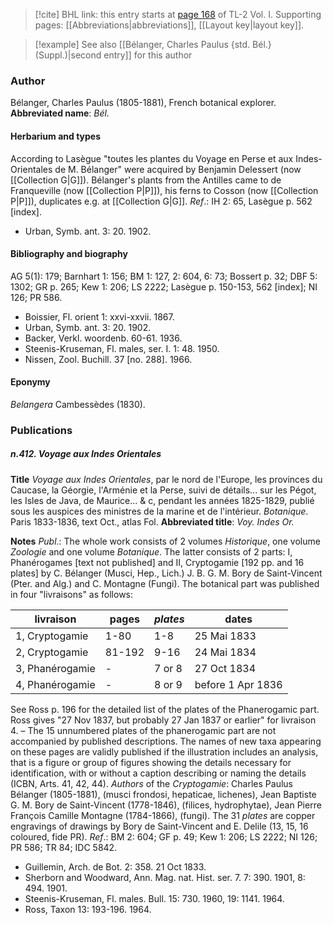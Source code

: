 > [!cite] BHL link: this entry starts at [page 168](https://www.biodiversitylibrary.org/page/33120299) of TL-2 Vol. I.
> Supporting pages: [[Abbreviations|abbreviations]], [[Layout key|layout key]].

> [!example] See also [[Bélanger, Charles Paulus {std. Bél.} (Suppl.)|second entry]] for this author

### Author

Bélanger, Charles Paulus (1805-1881), French botanical explorer. 
**Abbreviated name**: *Bél.*

#### Herbarium and types

According to Lasègue "toutes les plantes du Voyage en Perse et aux Indes-Orientales de M. Bélanger" were acquired by Benjamin Delessert (now [[Collection G|G]]). Bélanger's plants from the Antilles came to de Franqueville (now [[Collection P|P]]), his ferns to Cosson (now [[Collection P|P]]), duplicates e.g. at [[Collection G|G]].
*Ref*.: IH 2: 65, Lasègue p. 562 \[index\].
- Urban, Symb. ant. 3: 20. 1902.

#### Bibliography and biography

AG 5(1): 179; Barnhart 1: 156; BM 1: 127, 2: 604, 6: 73; Bossert p. 32; DBF 5: 1302; GR p. 265; Kew 1: 206; LS 2222; Lasègue p. 150-153, 562 \[index\]; NI 126; PR 586.
- Boissier, Fl. orient 1: xxvi-xxvii. 1867.
- Urban, Symb. ant. 3: 20. 1902.
- Backer, Verkl. woordenb. 60-61. 1936.
- Steenis-Kruseman, Fl. males, ser. I. 1: 48. 1950.
- Nissen, Zool. Buchill. 37 \[no. 288\]. 1966.

#### Eponymy

*Belangera* Cambessèdes (1830).

### Publications

##### n.412. Voyage aux Indes Orientales

**Title**
*Voyage aux Indes Orientales*, par le nord de l'Europe, les provinces du Caucase, la Géorgie, l'Arménie et la Perse, suivi de détails... sur les Pégot, les Isles de Java, de Maurice... & c, pendant les années 1825-1829, publié sous les auspices des ministres de la marine et de l'intérieur. *Botanique*. Paris 1833-1836, text Oct., atlas Fol.
**Abbreviated title**: *Voy. Indes Or.*

**Notes**
*Publ*.: The whole work consists of 2 volumes *Historique*, one volume *Zoologie* and one volume *Botanique*. The latter consists of 2 parts: I, Phanérogames \[text not published\] and II, Cryptogamie \[192 pp. and 16 plates\] by C. Bélanger (Musci, Hep., Lich.) J. B. G. M. Bory de Saint-Vincent (Pter. and Alg.) and C. Montagne (Fungi). The botanical part was published in four "livraisons" as follows:

|livraison	|pages	|*plates*	|dates|
|---	|---	|---	|---	|
|1, Cryptogamie	|1-80	|1-8	|25 Mai 1833|
|2, Cryptogamie	|81-192	|9-16	|24 Mai 1834|
|3, Phanérogamie	|-	|7 or 8	|27 Oct 1834|
|4, Phanérogamie	|-	|8 or 9	|before 1 Apr 1836|

See Ross p. 196 for the detailed list of the plates of the Phanerogamic part. Ross gives "27 Nov 1837, but probably 27 Jan 1837 or earlier" for livraison 4. – The 15 unnumbered plates of the phanerogamic part are not accompanied by published descriptions. The names of new taxa appearing on these pages are validly published if the illustration includes an analysis, that is a figure or group of figures showing the details necessary for identification, with or without a caption describing or naming the details (ICBN, Arts. 41, 42, 44).
*Authors* of the *Cryptogamie*: Charles Paulus Bélanger (1805-1881), (musci frondosi, hepaticae, lichenes), Jean Baptiste G. M. Bory de Saint-Vincent (1778-1846), (filices, hydrophytae), Jean Pierre François Camille Montagne (1784-1866), (fungi).
The 31 *plates* are copper engravings of drawings by Bory de Saint-Vincent and E. Delile (13, 15, 16 coloured, fide PR).
*Ref*.: BM 2: 604; GF p. 49; Kew 1: 206; LS 2222; NI 126; PR 586; TR 84; IDC 5842.
- Guillemin, Arch. de Bot. 2: 358. 21 Oct 1833.
- Sherborn and Woodward, Ann. Mag. nat. Hist. ser. 7. 7: 390. 1901, 8: 494. 1901.
- Steenis-Kruseman, Fl. males. Bull. 15: 730. 1960, 19: 1141. 1964.
- Ross, Taxon 13: 193-196. 1964.

